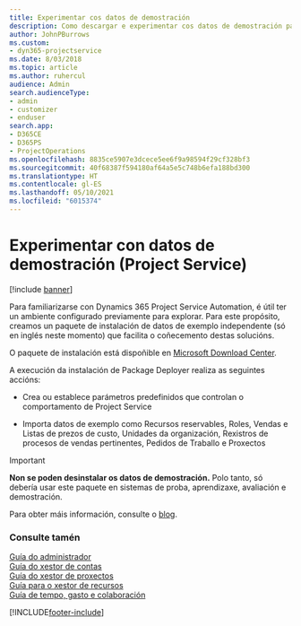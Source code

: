 ```yaml
---
title: Experimentar cos datos de demostración
description: Como descargar e experimentar cos datos de demostración para Project Service Automation.
author: JohnPBurrows
ms.custom:
- dyn365-projectservice
ms.date: 8/03/2018
ms.topic: article
ms.author: ruhercul
audience: Admin
search.audienceType:
- admin
- customizer
- enduser
search.app:
- D365CE
- D365PS
- ProjectOperations
ms.openlocfilehash: 8835ce5907e3dcece5ee6f9a98594f29cf328bf3
ms.sourcegitcommit: 40f68387f594180af64a5e5c748b6efa188bd300
ms.translationtype: HT
ms.contentlocale: gl-ES
ms.lasthandoff: 05/10/2021
ms.locfileid: "6015374"
---
```

# <a name="experiment-with-demo-data-project-service"></a>Experimentar con datos de demostración (Project Service)

[!include [banner](../includes/psa-now-project-operations.md)]

Para familiarizarse con Dynamics 365 Project Service Automation, é útil ter un ambiente configurado previamente para explorar. Para este propósito, creamos un paquete de instalación de datos de exemplo independente (só en inglés neste momento) que facilita o coñecemento destas solucións. 

O paquete de instalación está dispoñible en [Microsoft Download Center](https://go.microsoft.com/fwlink/?linkid=859966).  

A execución da instalación de Package Deployer realiza as seguintes accións: 
  
-   Crea ou establece parámetros predefinidos que controlan o comportamento de Project Service  
  
-   Importa datos de exemplo como Recursos reservables, Roles, Vendas e Listas de prezos de custo, Unidades da organización, Rexistros de procesos de vendas pertinentes, Pedidos de Traballo e Proxectos    
  
> [!IMPORTANT]
> **Non se poden desinstalar os datos de demostración.** Polo tanto, só debería usar este paquete en sistemas de proba, aprendizaxe, avaliación e demostración.

Para obter máis información, consulte o [blog](https://blogs.msdn.microsoft.com/crm/2017/10/24/microsoft-dynamics-365-for-field-service-and-project-service-automation-sample-data).





  
### <a name="see-also"></a>Consulte tamén  
 [Guía do administrador](../psa/admin-guide.md)   
 [Guía do xestor de contas](../psa/account-manager-guide.md)   
 [Guía do xestor de proxectos](../psa/project-manager-guide.md)   
 [Guía para o xestor de recursos](../psa/resource-manager-guide.md)   
 [Guía de tempo, gasto e colaboración](../psa/time-expense-collaboration-guide.md)


[!INCLUDE[footer-include](../includes/footer-banner.md)]